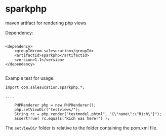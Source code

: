 # sparkphp
maven artifact for rendering php views

Dependency:

```

<dependency>
    <groupId>com.salesucation</groupId>
    <artifactId>sparkphp</artifactId>
    <version>1.1</version>
</dependency>


```

Example test for usage:

```
import com.salesucation.sparkphp.*;

....

	PHPRenderer php = new PHPRenderer();
	php.setViewDir("testviews/");
	String rc = php.render("testmodel.phtml", "{\"name\":\"Rich\"}");
	assertTrue( rc.equals("Rich was here!") );

```

The `setViewDir` folder is relative to the folder containing the pom.xml file.